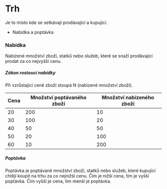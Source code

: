 # Trh
Je to místo kde se setkávají prodávající a kupující.
- Nabídka a poptávka

### Nabídka
Nabízené množství zboží, statků nebo služeb, které se snaží prodávající prodat za co nejvyšší cenu.
##### Zákon rostoucí nabídky
Při vzrůstající ceně zboží stoupá N (nabízené množství zboží).

|Cena|Množství poptávaného zboží |Množství nabízeného zboží | 
|--|--|--|
|20|200|10|
|30|100|20|
|40|50|50|
|50|20|100|
|60|10|200|

##### Poptávka
Poptávka je poptávané množství zboží, statků nebo služeb, které kupující chtějí koupit na trhu za co nejnižší cenu.
Čím je nižší cena, tím je vyšší poptávka.
Čím vyšší je cena, tím menší je poptávka.